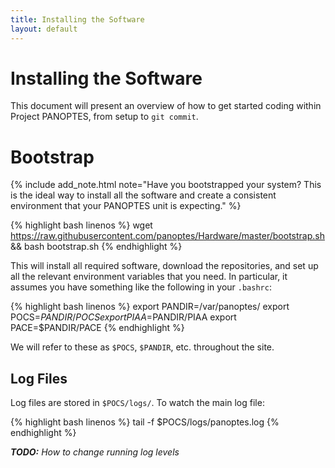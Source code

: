 ```yaml
---
title: Installing the Software
layout: default
---
```


# Installing the Software

This document will present an overview of how to get started coding within Project PANOPTES, from setup to `git commit`.

# Bootstrap

{% include add_note.html note="Have you bootstrapped your system? This is the ideal way to install all the software and create a consistent environment that your PANOPTES unit is expecting." %}

{% highlight bash linenos %}
wget https://raw.githubusercontent.com/panoptes/Hardware/master/bootstrap.sh && bash bootstrap.sh
{% endhighlight %}

This will install all required software, download the repositories, and set up all the relevant environment variables that you need. In particular, it assumes you have something like the following in your `.bashrc`:

{% highlight bash linenos %}
export PANDIR=/var/panoptes/
export POCS=$PANDIR/POCS
export PIAA=$PANDIR/PIAA
export PACE=$PANDIR/PACE
{% endhighlight %}

We will refer to these as `$POCS`, `$PANDIR`, etc. throughout the site.

## Log Files
Log files are stored in `$POCS/logs/`.  To watch the main log file:

{% highlight bash linenos %}
tail -f $POCS/logs/panoptes.log
{% endhighlight %}

_**TODO:** How to change running log levels_
